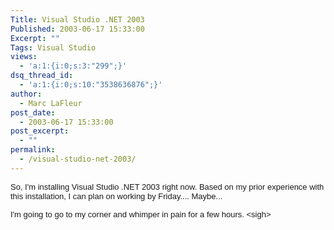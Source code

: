 ```yaml
---
Title: Visual Studio .NET 2003
Published: 2003-06-17 15:33:00
Excerpt: ""
Tags: Visual Studio
views:
  - 'a:1:{i:0;s:3:"299";}'
dsq_thread_id:
  - 'a:1:{i:0;s:10:"3538636876";}'
author:
  - Marc LaFleur
post_date:
  - 2003-06-17 15:33:00
post_excerpt:
  - ""
permalink:
  - /visual-studio-net-2003/
---
```

<p><span class="625382715-17062003"><font face="Arial" size="2">So, I'm installing 
Visual Studio .NET 2003 right now. Based on my prior experience with this 
installation, I can plan on working by Friday.... Maybe...</font></span></p>
<p><span class="625382715-17062003"><font face="Arial" size="2">I'm going to go to my 
corner and whimper in pain for a few hours. 
&lt;sigh&gt;</font></span></p>